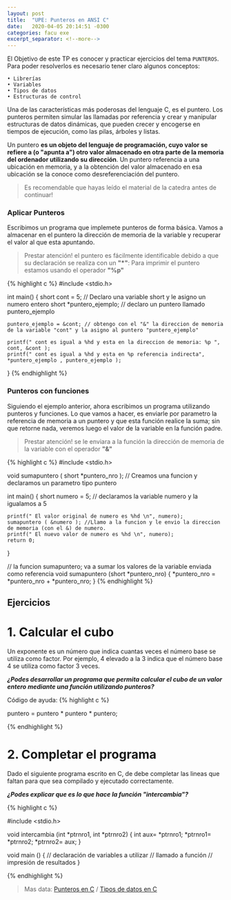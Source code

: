 ```yaml
---
layout: post
title:  "UPE: Punteros en ANSI C"
date:   2020-04-05 20:14:51 -0300
categories: facu exe
excerpt_separator: <!--more-->
---
```


El Objetivo de este  TP es conocer y practicar ejercicios del tema `PUNTEROS`. <!--more-->Para poder resolverlos es necesario tener claro algunos conceptos: 

    • Librerías
    • Variables
    • Tipos de datos
    • Estructuras de control

Una de las características más poderosas del lenguaje C, es el puntero. Los punteros permiten simular las llamadas por referencia y crear y manipular estructuras de datos dinámicas, que pueden crecer y encogerse en tiempos de ejecución, como las pilas, árboles y listas. 

Un puntero **es un objeto del lenguaje de programación, cuyo valor se refiere a (o "apunta a") otro valor almacenado en otra parte de la memoria del ordenador utilizando su dirección**. Un puntero referencia a una ubicación en memoria, y a la obtención del valor almacenado en esa ubicación se la conoce como desreferenciación del puntero.

> Es recomendable que hayas leído el material de la catedra antes de continuar!

### Aplicar Punteros

Escribimos un programa que implemete punteros de forma básica. Vamos a almacenar en el puntero la dirección de memoria de la variable y recuperar el valor al que esta apuntando.

> Prestar atención! el puntero es fácilmente identificable debido a que su declaración se realiza con un **"*"**:
> Para imprimir el puntero estamos usando el operador **"%p"**


{% highlight c %}
#include <stdio.h>

int main()
{
    short cont = 5; // Declaro una variable short y le asigno un numero entero
    short *puntero_ejemplo; // declaro un puntero llamado puntero_ejemplo

    puntero_ejemplo = &cont; // obtengo con el "&" la direccion de memoria de la variable "cont" y la asigno al puntero "puntero_ejemplo"
    
    printf(" cont es igual a %hd y esta en la direccion de memoria: %p ", cont, &cont );
    printf(" cont es igual a %hd y esta en %p referencia indirecta", *puntero_ejemplo , puntero_ejemplo );
}
{% endhighlight %}


### Punteros con funciones

Siguiendo el ejemplo anterior, ahora escribimos un programa utilizando punteros y funciones. Lo que vamos a hacer, es enviarle por parametro la referencia de memoria a un puntero y que esta función realice la suma; sin que retorne nada, veremos luego el valor de la variable en la función padre.

> Prestar atención! se le enviara a la función la dirección de memoria de la variable con el operador **"&"**


{% highlight c %}
#include <stdio.h>

void sumapuntero ( short *puntero_nro ); // Creamos una funcion y declaramos un parametro tipo puntero

int main()
{
    short numero = 5; // declaramos la variable numero y la igualamos a 5

    printf(" El valor original de numero es %hd \n", numero);
    sumapuntero ( &numero ); //Llamo a la funcion y le envio la direccion de memoria (con el &) de numero.
    printf(" El nuevo valor de numero es %hd \n", numero);
    return 0;
}

// la funcion sumapuntero; va a sumar los valores de la variable enviada como referencia 
void sumapuntero (short *puntero_nro) 
{
    *puntero_nro = *puntero_nro + *puntero_nro;
}
{% endhighlight %}


## Ejercicios

# 1. Calcular el cubo

Un exponente es un número que indica cuantas veces el número base se utiliza como factor. Por ejemplo, 4 elevado a la 3 indica que el número base 4 se utiliza como factor 3 veces.

***¿Podes desarrollar un programa que permita calcular el cubo de un valor entero mediante una función utilizando punteros?***

Código de ayuda:
{% highlight c %}

 puntero = puntero * puntero * puntero;

{% endhighlight %}

# 2. Completar el programa

Dado el siguiente programa escrito en C, de debe completar las lineas que faltan para que sea compilado y ejecutado correctamente.

***¿Podes explicar que es lo que hace la función "intercambia"?***

{% highlight c %}

#include <stdio.h>

void intercambia (int *ptrnro1, int *ptrnro2)
{
    int aux= *ptrnro1;
    *ptrnro1= *ptrnro2;
    *ptrnro2= aux;
}

void main ()
{
    // declaración de variables a utilizar
    // llamado a función
    // impresión de resultados
}

{% endhighlight %}

> Mas data: [Punteros en C][punteros-C]  / [Tipos de datos en C][tipos_datos-C]

[punteros-C]: http://www.inf-cr.uclm.es/www/cglez/downloads/docencia/punteros_c.pdf
[tipos_datos-C]: http://www.it.uc3m.es/pbasanta/asng/course_notes/data_types_es.html#data_types_integers
[GNU-C]: https://www.it.uc3m.es/pbasanta/asng/course_notes/ctut.pdf